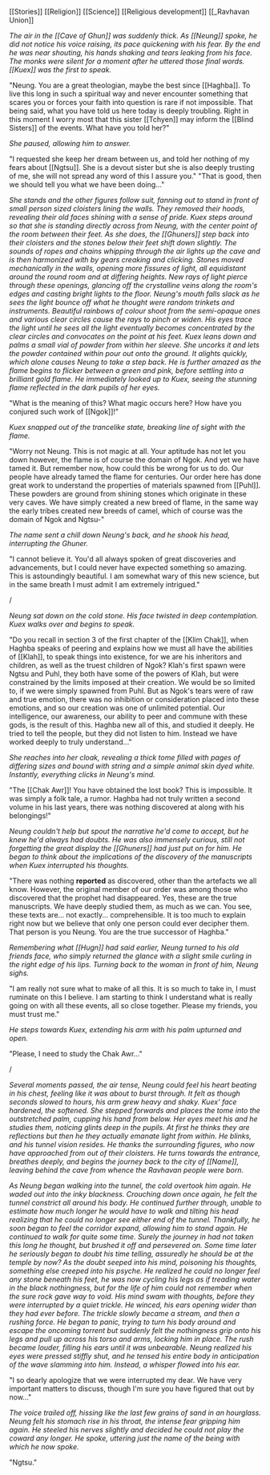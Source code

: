 [[Stories]]
[[Religion]]
[[Science]]
[[Religious development]]
[[_Ravhavan Union]]

*The air in the [[Cave of Ghun]] was suddenly thick. As [[Neung]] spoke, he did not notice his voice raising, its pace quickening with his fear. By the end he was near shouting, his hands shaking and tears leaking from his face. The monks were silent for a moment after he uttered those final words. [[Kuex]] was the first to speak.*

"Neung. You are a great theologian, maybe the best since [[Haghba]]. To live this long in such a spiritual way and never encounter something that scares you or forces your faith into question is rare if not impossible. That being said, what you have told us here today is deeply troubling. Right in this moment I worry most that this sister [[Tchyen]] may inform the [[Blind Sisters]] of the events. What have you told her?"

*She paused, allowing him to answer.*

"I requested she keep her dream between us, and told her nothing of my fears about [[Ngtsu]]. She is a devout sister but she is also deeply trusting of me, she will not spread any word of this I assure you."
"That is good, then we should tell you what we have been doing..."

*She stands and the other figures follow suit, fanning out to stand in front of small person sized cloisters lining the walls. They removed their hoods, revealing their old faces shining with a sense of pride. Kuex steps around so that she is standing directly across from Neung, with the center point of the room between their feet. As she does, the [[Ghuners]] step back into their cloisters and the stones below their feet shift down slightly. The sounds of ropes and chains whipping through the air lights up the cave and is then harmonized with by gears creaking and clicking. Stones moved mechanically in the walls, opening more fissures of light, all equidistant around the round room and at differing heights. New rays of light pierce through these openings, glancing off the crystalline veins along the room's edges and casting bright lights to the floor. Neung's mouth falls slack as he sees the light bounce off what he thought were random trinkets and instruments. Beautiful rainbows of colour shoot from the semi-opaque ones and various clear circles cause the rays to pinch or widen. His eyes trace the light until he sees all the light eventually becomes concentrated by the clear circles and convocates on the point at his feet. Kuex leans down and palms a small vial of powder from within her sleeve. She uncorks it and lets the powder contained within pour out onto the ground. It alights quickly, which alone causes Neung to take a step back. He is further amazed as the flame begins to flicker between a green and pink, before settling into a brilliant gold flame. He immediately looked up to Kuex, seeing the stunning flame reflected in the dark pupils of her eyes.*

"What is the meaning of this? What magic occurs here? How have you conjured such work of [[Ngok]]!" 

*Kuex snapped out of the trancelike state, breaking line of sight with the flame.*

"Worry not Neung. This is not magic at all. Your aptitude has not let you down however, the flame is of course the domain of Ngok. And yet we have tamed it. But remember now, how could this be wrong for us to do. Our people have already tamed the flame for centuries. Our order here has done great work to understand the properties of materials spawned from [[Puhl]]. These powders are ground from shining stones which originate in these very caves. We have simply created a new breed of flame, in the same way the early tribes created new breeds of camel, which of course was the domain of Ngok and Ngtsu-"

*The name sent a chill down Neung's back, and he shook his head, interrupting the Ghuner.*

"I cannot believe it. You'd all always spoken of great discoveries and advancements, but I could never have expected something so amazing. This is astoundingly beautiful. I am somewhat wary of this new science, but in the same breath I must admit I am extremely intrigued."

/

*Neung sat down on the cold stone. His face twisted in deep contemplation. Kuex walks over and begins to speak.*

"Do you recall in section 3 of the first chapter of the [[Klim Chak]], when Haghba speaks of peering and explains how we must all have the abilities of [[Klah]], to speak things into existence, for we are his inheritors and children, as well as the truest children of Ngok? Klah's first spawn were Ngtsu and Puhl, they both have some of the powers of Klah, but were constrained by the limits imposed at their creation. We would be so limited to, if we were simply spawned from Puhl. But as Ngok's tears were of raw and true emotion, there was no inhibition or consideration placed into these emotions, and so our creation was one of unlimited potential. Our intelligence, our awareness, our ability to peer and commune with these gods, is the result of this. Haghba new all of this, and studied it deeply. He tried to tell the people, but they did not listen to him. Instead we have worked deeply to truly understand..."

*She reaches into her cloak, revealing a thick tome filled with pages of differing sizes and bound with string and a simple animal skin dyed white. Instantly, everything clicks in Neung's mind.*

"The [[Chak Awr]]! You have obtained the lost book? This is impossible. It was simply a folk tale, a rumor. Haghba had not truly written a second volume in his last years, there was nothing discovered at along with his belongings!"

*Neung couldn't help but spout the narrative he'd come to accept, but he knew he'd always had doubts. He was also immensely curious, still not forgetting the great display the [[Ghuners]] had just put on for him. He began to think about the implications of the discovery of the manuscripts when Kuex interrupted his thoughts.*

"There was nothing **reported** as discovered, other than the artefacts we all know. However, the original member of our order was among those who discovered that the prophet had disappeared. Yes, these are the true manuscripts. We have deeply studied them, as much as we can. You see, these texts are... not exactly... comprehensible. It is too much to explain right now but we believe that only one person could ever decipher them. That person is you Neung. You are the true successor of Haghba."

*Remembering what [[Hugn]] had said earlier, Neung turned to his old friends face, who simply returned the glance with a slight smile curling in the right edge of his lips. Turning back to the woman in front of him, Neung sighs.*

"I am really not sure what to make of all this. It is so much to take in, I must ruminate on this I believe. I am starting to think I understand what is really going on with all these events, all so close together. Please my friends, you must trust me."

*He steps towards Kuex, extending his arm with his palm upturned and open.*

"Please, I need to study the Chak Awr..."

/

*Several moments passed, the air tense, Neung could feel his heart beating in his chest, feeling like it was about to burst through. It felt as though seconds slowed to hours, his arm grew heavy and shaky. Kuex' face hardened, the softened. She stepped forwards and places the tome into the outstretched palm, cupping his hand from below. Her eyes meet his and he studies them, noticing glints deep in the pupils. At first he thinks they are reflections but then he they actually emanate light from within. He blinks, and his tunnel vision resides. He thanks the surrounding figures, who now have approached from out of their cloisters. He turns towards the entrance, breathes deeply, and begins the journey back to the city of [[Name]], leaving behind the cave from whence the Ravhavan people were born.*

*As Neung began walking into the tunnel, the cold overtook him again. He waded out into the inky blackness. Crouching down once again, he felt the tunnel constrict all around his body. He continued further through, unable to estimate how much longer he would have to walk and tilting his head realizing that he could no longer see either end of the tunnel. Thankfully, he soon began to feel the corridor expand, allowing him to stand again. He continued to walk for quite some time. Surely the journey in had not taken this long he thought, but brushed it off and persevered on. Some time later he seriously began to doubt his time telling, assuredly he should be at the temple by now? As the doubt seeped into his mind, poisoning his thoughts, something else creeped into his psyche. He realized he could no longer feel any stone beneath his feet, he was now cycling his legs as if treading water in the black nothingness, but for the life of him could not remember when the sure rock gave way to void. His mind swam with thoughts, before they were interrupted by a quiet trickle. He winced, his ears opening wider than they had ever before. The trickle slowly became a stream, and then a rushing force. He began to panic, trying to turn his body around and escape the oncoming torrent but suddenly felt the nothingness grip onto his legs and pull up across his torso and arms, locking him in place. The rush became louder, filling his ears until it was unbearable. Neung realized his eyes were pressed stiffly shut, and he tensed his entire body in anticipation of the wave slamming into him. Instead, a whisper flowed into his ear.*

"I so dearly apologize that we were interrupted my dear. We have very important matters to discuss, though I'm sure you have figured that out by now..."

*The voice trailed off, hissing like the last few grains of sand in an hourglass. Neung felt his stomach rise in his throat, the intense fear gripping him again. He steeled his nerves slightly and decided he could not play the coward any longer. He spoke, uttering just the name of the being with which he now spoke.*

"Ngtsu."
